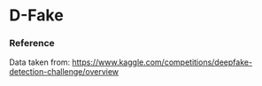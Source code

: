 # D-Fake

### Reference
Data taken from: https://www.kaggle.com/competitions/deepfake-detection-challenge/overview
